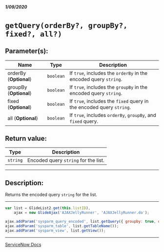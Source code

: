 ##### 1/09/2020
# `getQuery(orderBy?, groupBy?, fixed?, all?)`

## Parameter(s):
| Name | Type | Description |
|---|---|---|
| orderBy (**Optional**) | `boolean` | If `true`, includes the `orderBy` in the encoded query `string`. |
| groupBy (**Optional**) | `boolean` | If `true`, includes the `groupBy` in the encoded query `string`. |
| fixed (**Optional**) | `boolean` | If `true`, includes the `fixed` query in the encoded query `string`. |
| all (**Optional**) | `boolean` | If `true`, includes `orderBy`, `groupBy`, and `fixed` query. |

## Return value:
| Type | Description |
|---|---|
| `string` | Encoded query `string` for the list. |

---

## Description:
Returns the encoded query `string` for the list.

---

```js
var list = GlideList2.get(this.listID),
    ajax = new GlideAjax('AJAXJellyRunner', 'AJAXJellyRunner.do');

ajax.addParam('sysparm_query_encoded', list.getQuery({ groupby: true, orderby: true }));
ajax.addParam('sysparm_table', list.getTableName());
ajax.addParam('sysparm_view', list.getView());
```

---

[ServiceNow Docs](https://developer.servicenow.com/app.do#!/api_doc?v=newyork&id=r_GL2-getQuery_B_B_B_B)